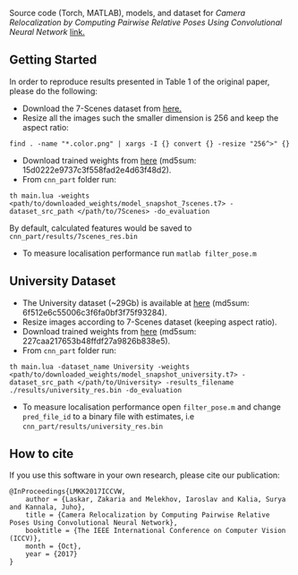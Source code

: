 
Source code (Torch, MATLAB), models, and dataset for _Camera Relocalization by Computing Pairwise Relative Poses Using Convolutional Neural Network_ [link.](http://openaccess.thecvf.com/content_ICCV_2017_workshops/papers/w17/Laskar_Camera_Relocalization_by_ICCV_2017_paper.pdf)

## Getting Started
In order to reproduce results presented in Table 1 of the original paper, please do the following:
* Download the 7-Scenes dataset from [here.](https://www.microsoft.com/en-us/research/project/rgb-d-dataset-7-scenes/)
* Resize all the images such the smaller dimension is 256 and keep the aspect ratio:
```
find . -name "*.color.png" | xargs -I {} convert {} -resize "256^>" {}
```
* Download trained weights from [here](https://drive.google.com/uc?export=download&id=1T13xwXTLzxEHN_RF0i_0cvsetxX8H5vs) (md5sum: 15d0222e9737c3f558fad2e4d63f48d2).
* From ```cnn_part``` folder run:
```
th main.lua -weights <path/to/downloaded_weights/model_snapshot_7scenes.t7> -dataset_src_path </path/to/7Scenes> -do_evaluation
```
By default, calculated features would be saved to ```cnn_part/results/7scenes_res.bin```
* To measure localisation performance run ```matlab filter_pose.m```

## University Dataset
* The University dataset (~29Gb) is available at [here](https://drive.google.com/uc?export=download&id=1BUpZDDcphmwtlgb2I9JrpMo9p_8CrJJX) (md5sum: 6f512e6c55006c3f6fa0bf3f75f93284).
* Resize images according to 7-Scenes dataset (keeping aspect ratio).
* Download trained weights from [here](https://drive.google.com/uc?export=download&id=1cUc8IQVUxBmku1wBODUM82td8eRibC2Y) (md5sum: 227caa217653b48ffdf27a9826b838e5).
* From ```cnn_part``` folder run:
```
th main.lua -dataset_name University -weights <path/to/downloaded_weights/model_snapshot_university.t7> -dataset_src_path </path/to/University> -results_filename ./results/university_res.bin -do_evaluation
```
* To measure localisation performance open ```filter_pose.m``` and change ```pred_file_id``` to a binary file with estimates, i.e ```cnn_part/results/university_res.bin```

## How to cite
If you use this software in your own research, please cite our publication:

```
@InProceedings{LMKK2017ICCVW,
    author = {Laskar, Zakaria and Melekhov, Iaroslav and Kalia, Surya and Kannala, Juho},
    title = {Camera Relocalization by Computing Pairwise Relative Poses Using Convolutional Neural Network},
    booktitle = {The IEEE International Conference on Computer Vision (ICCV)},
    month = {Oct},
    year = {2017}
}
```
